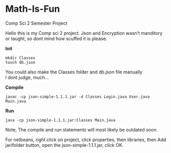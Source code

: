 # Math-Is-Fun
Comp Sci 2 Semester Project  
  
Hello this is my Comp sci 2 project. Json and Encryption wasn't manditory or taught,  so dont mind how scuffed it is please.  
  
**Init**

```
mkdir Classes
touch db.json
```

You could also make the Classes folder and db.json file manually  
I dont judge, much...  
  
**Compile**

```
javac -cp json-simple-1.1.1.jar -d Classes Login.java User.java Main.java
```  
  
**Run** 

```
java -cp json-simple-1.1.1.jar:Classes Main.java
```

Note, The compile and run statements will most likely be outdated soon.

For netbeans, 
right click on project, 
click properties, 
then libraries, 
then Add jar/folder button, 
open the json-simple-1.1.1.jar, 
click OK.
